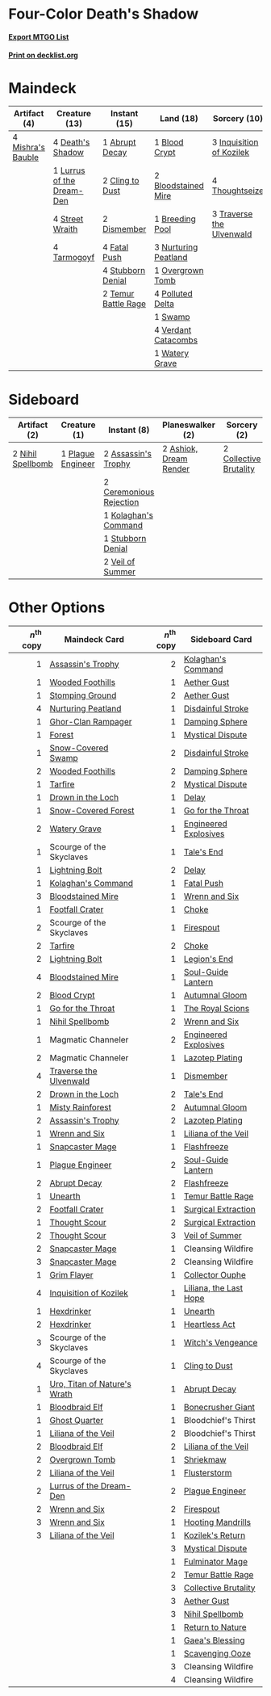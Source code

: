 # Four-Color Death's Shadow

#### [Export MTGO List](../collection/Four-Color%20Death's%20Shadow/Four-Color%20Death's%20Shadow.txt)
#### [Print on decklist.org](http://decklist.org/?deckmain=1%09Abrupt%20Decay%0A1%09Blood%20Crypt%0A2%09Bloodstained%20Mire%0A1%09Breeding%20Pool%0A2%09Cling%20to%20Dust%0A4%09Death's%20Shadow%0A2%09Dismember%0A4%09Fatal%20Push%0A3%09Inquisition%20of%20Kozilek%0A1%09Lurrus%20of%20the%20Dream-Den%0A4%09Mishra's%20Bauble%0A3%09Nurturing%20Peatland%0A1%09Overgrown%20Tomb%0A4%09Polluted%20Delta%0A4%09Street%20Wraith%0A4%09Stubborn%20Denial%0A1%09Swamp%0A4%09Tarmogoyf%0A2%09Temur%20Battle%20Rage%0A4%09Thoughtseize%0A3%09Traverse%20the%20Ulvenwald%0A4%09Verdant%20Catacombs%0A1%09Watery%20Grave&deckside=2%09Ashiok,%20Dream%20Render%0A2%09Assassin's%20Trophy%0A2%09Ceremonious%20Rejection%0A2%09Collective%20Brutality%0A1%09Kolaghan's%20Command%0A2%09Nihil%20Spellbomb%0A1%09Plague%20Engineer%0A1%09Stubborn%20Denial%0A2%09Veil%20of%20Summer)
# Maindeck

|                                        Artifact (4)                                        |                                           Creature (13)                                            |                                         Instant (15)                                         |                                           Land (18)                                           |                                           Sorcery (10)                                            |
|--------------------------------------------------------------------------------------------|----------------------------------------------------------------------------------------------------|----------------------------------------------------------------------------------------------|-----------------------------------------------------------------------------------------------|---------------------------------------------------------------------------------------------------|
|4 [Mishra's Bauble](http://gatherer.wizards.com/Pages/Card/Details.aspx?multiverseid=122122)|4 [Death's Shadow](http://gatherer.wizards.com/Pages/Card/Details.aspx?multiverseid=425889)         |1 [Abrupt Decay](http://gatherer.wizards.com/Pages/Card/Details.aspx?multiverseid=456061)     |1 [Blood Crypt](http://gatherer.wizards.com/Pages/Card/Details.aspx?multiverseid=97102)        |3 [Inquisition of Kozilek](http://gatherer.wizards.com/Pages/Card/Details.aspx?multiverseid=416897)|
|                                                                                            |1 [Lurrus of the Dream-Den](http://gatherer.wizards.com/Pages/Card/Details.aspx?multiverseid=479746)|2 [Cling to Dust](http://gatherer.wizards.com/Pages/Card/Details.aspx?multiverseid=476338)    |2 [Bloodstained Mire](http://gatherer.wizards.com/Pages/Card/Details.aspx?multiverseid=405094) |4 [Thoughtseize](http://gatherer.wizards.com/Pages/Card/Details.aspx?multiverseid=438676)          |
|                                                                                            |4 [Street Wraith](http://gatherer.wizards.com/Pages/Card/Details.aspx?multiverseid=442097)          |2 [Dismember](http://gatherer.wizards.com/Pages/Card/Details.aspx?multiverseid=382182)        |1 [Breeding Pool](http://gatherer.wizards.com/Pages/Card/Details.aspx?multiverseid=97088)      |3 [Traverse the Ulvenwald](http://gatherer.wizards.com/Pages/Card/Details.aspx?multiverseid=409998)|
|                                                                                            |4 [Tarmogoyf](http://gatherer.wizards.com/Pages/Card/Details.aspx?multiverseid=136142)              |4 [Fatal Push](http://gatherer.wizards.com/Pages/Card/Details.aspx?multiverseid=423724)       |3 [Nurturing Peatland](http://gatherer.wizards.com/Pages/Card/Details.aspx?multiverseid=464192)|                                                                                                   |
|                                                                                            |                                                                                                    |4 [Stubborn Denial](http://gatherer.wizards.com/Pages/Card/Details.aspx?multiverseid=386673)  |1 [Overgrown Tomb](http://gatherer.wizards.com/Pages/Card/Details.aspx?multiverseid=405103)    |                                                                                                   |
|                                                                                            |                                                                                                    |2 [Temur Battle Rage](http://gatherer.wizards.com/Pages/Card/Details.aspx?multiverseid=391940)|4 [Polluted Delta](http://gatherer.wizards.com/Pages/Card/Details.aspx?multiverseid=405104)    |                                                                                                   |
|                                                                                            |                                                                                                    |                                                                                              |1 [Swamp](http://gatherer.wizards.com/Pages/Card/Details.aspx?multiverseid=439858)             |                                                                                                   |
|                                                                                            |                                                                                                    |                                                                                              |4 [Verdant Catacombs](http://gatherer.wizards.com/Pages/Card/Details.aspx?multiverseid=405113) |                                                                                                   |
|                                                                                            |                                                                                                    |                                                                                              |1 [Watery Grave](http://gatherer.wizards.com/Pages/Card/Details.aspx?multiverseid=405114)      |                                                                                                   |


# Sideboard

|                                        Artifact (2)                                        |                                        Creature (1)                                        |                                           Instant (8)                                            |                                        Planeswalker (2)                                         |                                           Sorcery (2)                                           |
|--------------------------------------------------------------------------------------------|--------------------------------------------------------------------------------------------|--------------------------------------------------------------------------------------------------|-------------------------------------------------------------------------------------------------|-------------------------------------------------------------------------------------------------|
|2 [Nihil Spellbomb](http://gatherer.wizards.com/Pages/Card/Details.aspx?multiverseid=442215)|1 [Plague Engineer](http://gatherer.wizards.com/Pages/Card/Details.aspx?multiverseid=464049)|2 [Assassin's Trophy](http://gatherer.wizards.com/Pages/Card/Details.aspx?multiverseid=452902)    |2 [Ashiok, Dream Render](http://gatherer.wizards.com/Pages/Card/Details.aspx?multiverseid=461155)|2 [Collective Brutality](http://gatherer.wizards.com/Pages/Card/Details.aspx?multiverseid=414380)|
|                                                                                            |                                                                                            |2 [Ceremonious Rejection](http://gatherer.wizards.com/Pages/Card/Details.aspx?multiverseid=417613)|                                                                                                 |                                                                                                 |
|                                                                                            |                                                                                            |1 [Kolaghan's Command](http://gatherer.wizards.com/Pages/Card/Details.aspx?multiverseid=394613)   |                                                                                                 |                                                                                                 |
|                                                                                            |                                                                                            |1 [Stubborn Denial](http://gatherer.wizards.com/Pages/Card/Details.aspx?multiverseid=386673)      |                                                                                                 |                                                                                                 |
|                                                                                            |                                                                                            |2 [Veil of Summer](http://gatherer.wizards.com/Pages/Card/Details.aspx?multiverseid=466952)       |                                                                                                 |                                                                                                 |


# Other Options

|*n*<sup>th</sup> copy|                                             Maindeck Card                                             |*n*<sup>th</sup> copy|                                         Sideboard Card                                          |
|--------------------:|-------------------------------------------------------------------------------------------------------|--------------------:|-------------------------------------------------------------------------------------------------|
|                    1|[Assassin's Trophy](http://gatherer.wizards.com/Pages/Card/Details.aspx?multiverseid=452902)           |                    2|[Kolaghan's Command](http://gatherer.wizards.com/Pages/Card/Details.aspx?multiverseid=394613)    |
|                    1|[Wooded Foothills](http://gatherer.wizards.com/Pages/Card/Details.aspx?multiverseid=405116)            |                    1|[Aether Gust](http://gatherer.wizards.com/Pages/Card/Details.aspx?multiverseid=466796)           |
|                    1|[Stomping Ground](http://gatherer.wizards.com/Pages/Card/Details.aspx?multiverseid=405110)             |                    2|[Aether Gust](http://gatherer.wizards.com/Pages/Card/Details.aspx?multiverseid=466796)           |
|                    4|[Nurturing Peatland](http://gatherer.wizards.com/Pages/Card/Details.aspx?multiverseid=464192)          |                    1|[Disdainful Stroke](http://gatherer.wizards.com/Pages/Card/Details.aspx?multiverseid=420705)     |
|                    1|[Ghor-Clan Rampager](http://gatherer.wizards.com/Pages/Card/Details.aspx?multiverseid=460302)          |                    1|[Damping Sphere](http://gatherer.wizards.com/Pages/Card/Details.aspx?multiverseid=443101)        |
|                    1|[Forest](http://gatherer.wizards.com/Pages/Card/Details.aspx?multiverseid=439860)                      |                    1|[Mystical Dispute](http://gatherer.wizards.com/Pages/Card/Details.aspx?multiverseid=473020)      |
|                    1|[Snow-Covered Swamp](http://gatherer.wizards.com/Pages/Card/Details.aspx?multiverseid=121256)          |                    2|[Disdainful Stroke](http://gatherer.wizards.com/Pages/Card/Details.aspx?multiverseid=420705)     |
|                    2|[Wooded Foothills](http://gatherer.wizards.com/Pages/Card/Details.aspx?multiverseid=405116)            |                    2|[Damping Sphere](http://gatherer.wizards.com/Pages/Card/Details.aspx?multiverseid=443101)        |
|                    1|[Tarfire](http://gatherer.wizards.com/Pages/Card/Details.aspx?multiverseid=157921)                     |                    2|[Mystical Dispute](http://gatherer.wizards.com/Pages/Card/Details.aspx?multiverseid=473020)      |
|                    1|[Drown in the Loch](http://gatherer.wizards.com/Pages/Card/Details.aspx?multiverseid=473150)           |                    1|[Delay](http://gatherer.wizards.com/Pages/Card/Details.aspx?multiverseid=132228)                 |
|                    1|[Snow-Covered Forest](http://gatherer.wizards.com/Pages/Card/Details.aspx?multiverseid=121192)         |                    1|[Go for the Throat](http://gatherer.wizards.com/Pages/Card/Details.aspx?multiverseid=433046)     |
|                    2|[Watery Grave](http://gatherer.wizards.com/Pages/Card/Details.aspx?multiverseid=405114)                |                    1|[Engineered Explosives](http://gatherer.wizards.com/Pages/Card/Details.aspx?multiverseid=50139)  |
|                    1|Scourge of the Skyclaves                                                                               |                    1|[Tale's End](http://gatherer.wizards.com/Pages/Card/Details.aspx?multiverseid=466831)            |
|                    1|[Lightning Bolt](http://gatherer.wizards.com/Pages/Card/Details.aspx?multiverseid=806)                 |                    2|[Delay](http://gatherer.wizards.com/Pages/Card/Details.aspx?multiverseid=132228)                 |
|                    1|[Kolaghan's Command](http://gatherer.wizards.com/Pages/Card/Details.aspx?multiverseid=394613)          |                    1|[Fatal Push](http://gatherer.wizards.com/Pages/Card/Details.aspx?multiverseid=423724)            |
|                    3|[Bloodstained Mire](http://gatherer.wizards.com/Pages/Card/Details.aspx?multiverseid=405094)           |                    1|[Wrenn and Six](http://gatherer.wizards.com/Pages/Card/Details.aspx?multiverseid=464166)         |
|                    1|[Footfall Crater](http://gatherer.wizards.com/Pages/Card/Details.aspx?multiverseid=479638)             |                    1|[Choke](http://gatherer.wizards.com/Pages/Card/Details.aspx?multiverseid=45431)                  |
|                    2|Scourge of the Skyclaves                                                                               |                    1|[Firespout](http://gatherer.wizards.com/Pages/Card/Details.aspx?multiverseid=247407)             |
|                    2|[Tarfire](http://gatherer.wizards.com/Pages/Card/Details.aspx?multiverseid=157921)                     |                    2|[Choke](http://gatherer.wizards.com/Pages/Card/Details.aspx?multiverseid=45431)                  |
|                    2|[Lightning Bolt](http://gatherer.wizards.com/Pages/Card/Details.aspx?multiverseid=806)                 |                    1|[Legion's End](http://gatherer.wizards.com/Pages/Card/Details.aspx?multiverseid=466860)          |
|                    4|[Bloodstained Mire](http://gatherer.wizards.com/Pages/Card/Details.aspx?multiverseid=405094)           |                    1|[Soul-Guide Lantern](http://gatherer.wizards.com/Pages/Card/Details.aspx?multiverseid=476488)    |
|                    2|[Blood Crypt](http://gatherer.wizards.com/Pages/Card/Details.aspx?multiverseid=97102)                  |                    1|[Autumnal Gloom](http://gatherer.wizards.com/Pages/Card/Details.aspx?multiverseid=409951)        |
|                    1|[Go for the Throat](http://gatherer.wizards.com/Pages/Card/Details.aspx?multiverseid=433046)           |                    1|[The Royal Scions](http://gatherer.wizards.com/Pages/Card/Details.aspx?multiverseid=473161)      |
|                    1|[Nihil Spellbomb](http://gatherer.wizards.com/Pages/Card/Details.aspx?multiverseid=442215)             |                    2|[Wrenn and Six](http://gatherer.wizards.com/Pages/Card/Details.aspx?multiverseid=464166)         |
|                    1|Magmatic Channeler                                                                                     |                    2|[Engineered Explosives](http://gatherer.wizards.com/Pages/Card/Details.aspx?multiverseid=50139)  |
|                    2|Magmatic Channeler                                                                                     |                    1|[Lazotep Plating](http://gatherer.wizards.com/Pages/Card/Details.aspx?multiverseid=460986)       |
|                    4|[Traverse the Ulvenwald](http://gatherer.wizards.com/Pages/Card/Details.aspx?multiverseid=409998)      |                    1|[Dismember](http://gatherer.wizards.com/Pages/Card/Details.aspx?multiverseid=382182)             |
|                    2|[Drown in the Loch](http://gatherer.wizards.com/Pages/Card/Details.aspx?multiverseid=473150)           |                    2|[Tale's End](http://gatherer.wizards.com/Pages/Card/Details.aspx?multiverseid=466831)            |
|                    1|[Misty Rainforest](http://gatherer.wizards.com/Pages/Card/Details.aspx?multiverseid=405102)            |                    2|[Autumnal Gloom](http://gatherer.wizards.com/Pages/Card/Details.aspx?multiverseid=409951)        |
|                    2|[Assassin's Trophy](http://gatherer.wizards.com/Pages/Card/Details.aspx?multiverseid=452902)           |                    2|[Lazotep Plating](http://gatherer.wizards.com/Pages/Card/Details.aspx?multiverseid=460986)       |
|                    1|[Wrenn and Six](http://gatherer.wizards.com/Pages/Card/Details.aspx?multiverseid=464166)               |                    1|[Liliana of the Veil](http://gatherer.wizards.com/Pages/Card/Details.aspx?multiverseid=235597)   |
|                    1|[Snapcaster Mage](http://gatherer.wizards.com/Pages/Card/Details.aspx?multiverseid=227676)             |                    1|[Flashfreeze](http://gatherer.wizards.com/Pages/Card/Details.aspx?multiverseid=129908)           |
|                    1|[Plague Engineer](http://gatherer.wizards.com/Pages/Card/Details.aspx?multiverseid=464049)             |                    2|[Soul-Guide Lantern](http://gatherer.wizards.com/Pages/Card/Details.aspx?multiverseid=476488)    |
|                    2|[Abrupt Decay](http://gatherer.wizards.com/Pages/Card/Details.aspx?multiverseid=456061)                |                    2|[Flashfreeze](http://gatherer.wizards.com/Pages/Card/Details.aspx?multiverseid=129908)           |
|                    1|[Unearth](http://gatherer.wizards.com/Pages/Card/Details.aspx?multiverseid=442102)                     |                    1|[Temur Battle Rage](http://gatherer.wizards.com/Pages/Card/Details.aspx?multiverseid=391940)     |
|                    2|[Footfall Crater](http://gatherer.wizards.com/Pages/Card/Details.aspx?multiverseid=479638)             |                    1|[Surgical Extraction](http://gatherer.wizards.com/Pages/Card/Details.aspx?multiverseid=397706)   |
|                    1|[Thought Scour](http://gatherer.wizards.com/Pages/Card/Details.aspx?multiverseid=380203)               |                    2|[Surgical Extraction](http://gatherer.wizards.com/Pages/Card/Details.aspx?multiverseid=397706)   |
|                    2|[Thought Scour](http://gatherer.wizards.com/Pages/Card/Details.aspx?multiverseid=380203)               |                    3|[Veil of Summer](http://gatherer.wizards.com/Pages/Card/Details.aspx?multiverseid=466952)        |
|                    2|[Snapcaster Mage](http://gatherer.wizards.com/Pages/Card/Details.aspx?multiverseid=227676)             |                    1|Cleansing Wildfire                                                                               |
|                    3|[Snapcaster Mage](http://gatherer.wizards.com/Pages/Card/Details.aspx?multiverseid=227676)             |                    2|Cleansing Wildfire                                                                               |
|                    1|[Grim Flayer](http://gatherer.wizards.com/Pages/Card/Details.aspx?multiverseid=414489)                 |                    1|[Collector Ouphe](http://gatherer.wizards.com/Pages/Card/Details.aspx?multiverseid=464107)       |
|                    4|[Inquisition of Kozilek](http://gatherer.wizards.com/Pages/Card/Details.aspx?multiverseid=416897)      |                    1|[Liliana, the Last Hope](http://gatherer.wizards.com/Pages/Card/Details.aspx?multiverseid=414388)|
|                    1|[Hexdrinker](http://gatherer.wizards.com/Pages/Card/Details.aspx?multiverseid=464117)                  |                    1|[Unearth](http://gatherer.wizards.com/Pages/Card/Details.aspx?multiverseid=442102)               |
|                    2|[Hexdrinker](http://gatherer.wizards.com/Pages/Card/Details.aspx?multiverseid=464117)                  |                    1|[Heartless Act](http://gatherer.wizards.com/Pages/Card/Details.aspx?multiverseid=479611)         |
|                    3|Scourge of the Skyclaves                                                                               |                    1|[Witch's Vengeance](http://gatherer.wizards.com/Pages/Card/Details.aspx?multiverseid=473073)     |
|                    4|Scourge of the Skyclaves                                                                               |                    1|[Cling to Dust](http://gatherer.wizards.com/Pages/Card/Details.aspx?multiverseid=476338)         |
|                    1|[Uro, Titan of Nature's Wrath](http://gatherer.wizards.com/Pages/Card/Details.aspx?multiverseid=476480)|                    1|[Abrupt Decay](http://gatherer.wizards.com/Pages/Card/Details.aspx?multiverseid=456061)          |
|                    1|[Bloodbraid Elf](http://gatherer.wizards.com/Pages/Card/Details.aspx?multiverseid=185053)              |                    1|[Bonecrusher Giant](http://gatherer.wizards.com/Pages/Card/Details.aspx?multiverseid=473077)     |
|                    1|[Ghost Quarter](http://gatherer.wizards.com/Pages/Card/Details.aspx?multiverseid=389534)               |                    1|Bloodchief's Thirst                                                                              |
|                    1|[Liliana of the Veil](http://gatherer.wizards.com/Pages/Card/Details.aspx?multiverseid=235597)         |                    2|Bloodchief's Thirst                                                                              |
|                    2|[Bloodbraid Elf](http://gatherer.wizards.com/Pages/Card/Details.aspx?multiverseid=185053)              |                    2|[Liliana of the Veil](http://gatherer.wizards.com/Pages/Card/Details.aspx?multiverseid=235597)   |
|                    2|[Overgrown Tomb](http://gatherer.wizards.com/Pages/Card/Details.aspx?multiverseid=405103)              |                    1|[Shriekmaw](http://gatherer.wizards.com/Pages/Card/Details.aspx?multiverseid=220572)             |
|                    2|[Liliana of the Veil](http://gatherer.wizards.com/Pages/Card/Details.aspx?multiverseid=235597)         |                    1|[Flusterstorm](http://gatherer.wizards.com/Pages/Card/Details.aspx?multiverseid=228255)          |
|                    2|[Lurrus of the Dream-Den](http://gatherer.wizards.com/Pages/Card/Details.aspx?multiverseid=479746)     |                    2|[Plague Engineer](http://gatherer.wizards.com/Pages/Card/Details.aspx?multiverseid=464049)       |
|                    2|[Wrenn and Six](http://gatherer.wizards.com/Pages/Card/Details.aspx?multiverseid=464166)               |                    2|[Firespout](http://gatherer.wizards.com/Pages/Card/Details.aspx?multiverseid=247407)             |
|                    3|[Wrenn and Six](http://gatherer.wizards.com/Pages/Card/Details.aspx?multiverseid=464166)               |                    1|[Hooting Mandrills](http://gatherer.wizards.com/Pages/Card/Details.aspx?multiverseid=386558)     |
|                    3|[Liliana of the Veil](http://gatherer.wizards.com/Pages/Card/Details.aspx?multiverseid=235597)         |                    1|[Kozilek's Return](http://gatherer.wizards.com/Pages/Card/Details.aspx?multiverseid=407608)      |
|                     |                                                                                                       |                    3|[Mystical Dispute](http://gatherer.wizards.com/Pages/Card/Details.aspx?multiverseid=473020)      |
|                     |                                                                                                       |                    1|[Fulminator Mage](http://gatherer.wizards.com/Pages/Card/Details.aspx?multiverseid=397686)       |
|                     |                                                                                                       |                    2|[Temur Battle Rage](http://gatherer.wizards.com/Pages/Card/Details.aspx?multiverseid=391940)     |
|                     |                                                                                                       |                    3|[Collective Brutality](http://gatherer.wizards.com/Pages/Card/Details.aspx?multiverseid=414380)  |
|                     |                                                                                                       |                    3|[Aether Gust](http://gatherer.wizards.com/Pages/Card/Details.aspx?multiverseid=466796)           |
|                     |                                                                                                       |                    3|[Nihil Spellbomb](http://gatherer.wizards.com/Pages/Card/Details.aspx?multiverseid=442215)       |
|                     |                                                                                                       |                    1|[Return to Nature](http://gatherer.wizards.com/Pages/Card/Details.aspx?multiverseid=461102)      |
|                     |                                                                                                       |                    1|[Gaea's Blessing](http://gatherer.wizards.com/Pages/Card/Details.aspx?multiverseid=417433)       |
|                     |                                                                                                       |                    1|[Scavenging Ooze](http://gatherer.wizards.com/Pages/Card/Details.aspx?multiverseid=420783)       |
|                     |                                                                                                       |                    3|Cleansing Wildfire                                                                               |
|                     |                                                                                                       |                    4|Cleansing Wildfire                                                                               |

